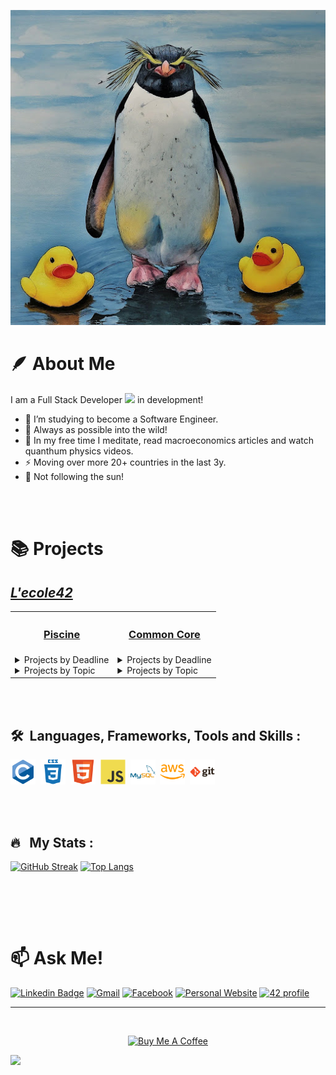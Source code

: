 <!--
**diegonmarcos/diegonmarcos** is a ✨ _special_ ✨ repository because its `README.md` (this file) appears on your GitHub profile.

Here are some ideas to get you started:

- 🔭 I’m currently working on ...
- 🌱 I’m currently learning ...
- 👯 I’m looking to collaborate on ...
- 🤔 I’m looking for help with ...
- 💬 Ask me about ...
- 📫 How to reach me: follow the penguin!
- ⚡ Fun fact: ...
-->
<p align="center"><img src="https://github.com/diegonmarcos/L-ecole-42/raw/main/zimg/peng.jpg" alt="" width="600"></p>


# 🪶 About Me

I am a Full Stack Developer <img src="https://media.giphy.com/media/WUlplcMpOCEmTGBtBW/giphy.gif" width="30"> in development!

- 🔭 I’m studying to become a Software Engineer.
- 🌱 Always as possible into the wild!
- 🦆 In my free time I meditate, read macroeconomics articles and watch quanthum physics videos.
- ⚡  Moving over more 20+ countries in the last 3y.
- 🐧 Not following the sun!

<br>
<br>

# 📚 Projects
  
## *[L'ecole42](https://github.com/diegonmarcos/L-ecole-42)*
<table>
  <tr>
    <th> <h3><a href="https://github.com/diegonmarcos/L-ecole-42/tree/main/1.Piscine">Piscine</a></h3></th>
    <th> <h3><a href="https://github.com/diegonmarcos/L-ecole-42/tree/main/2.Common">Common Core</a></h3>
</th>
  </tr>
  <tr>
    <td> 
<details>
<summary>Projects by Deadline</summary>

* **[Sh00 - Introduction to Sehll commands](https://github.com/diegonmarcos/L-ecole-42/tree/main/1.Piscine)** 
* **[Sh01 - Shell 2](https://github.com/diegonmarcos/L-ecole-42/tree/main/1.Piscine)**
* **[C00 - Introduction to C](https://github.com/diegonmarcos/L-ecole-42/tree/main/1.Piscine)**
* **[C01 - Pointers and If Statements](https://github.com/diegonmarcos/L-ecole-42/tree/main/1.Piscine)**
* **[C02 - Introduction To Strings and Arrays](https://github.com/diegonmarcos/L-ecole-42/tree/main/1.Piscine)**
* **[C03 - String Functions, Manipulation and Concatenation](https://github.com/diegonmarcos/L-ecole-42/tree/main/1.Piscine)**
* **[C04 - Analyzing String Qualities and Manipulating Ints](https://github.com/diegonmarcos/L-ecole-42/tree/main/1.Piscine)**
* **[C05 - Mathematical Concepts in C](https://github.com/diegonmarcos/L-ecole-42/tree/main/1.Piscine)**
* **[C06 - Understanding Argc and Argv](https://github.com/diegonmarcos/L-ecole-42/tree/main/1.Piscine)**
* **[C07 - Memory Allocation](https://github.com/diegonmarcos/L-ecole-42/tree/main/1.Piscine)**
* **[C08 - Structures and Linked Lists](https://github.com/diegonmarcos/L-ecole-42/tree/main/1.Piscine)**
* **[C09 - More Linked Lists and Function Pointers](https://github.com/diegonmarcos/L-ecole-42/tree/main/1.Piscine)**
* **[C10 - Macros and Variadic Functions](https://github.com/diegonmarcos/L-ecole-42/tree/main/1.Piscine)**
* **[C11 - Advanced String Manipulation](https://github.com/diegonmarcos/L-ecole-42/tree/main/1.Piscine)**
* **[C12 - Binary Trees](https://github.com/diegonmarcos/L-ecole-42/tree/main/1.Piscine)**
* **[C13 - Advanced Topics](https://github.com/diegonmarcos/L-ecole-42/tree/main/1.Piscine)**
</details>

<details>
<summary>Projects by Topic</summary>

<details>
<summary>Shell00 - Intro to Unix</summary>
* **[Sh00](https://github.com/diegonmarcos/L-ecole-42/tree/main/1.Piscine)** 
* **[Sh01](https://github.com/diegonmarcos/L-ecole-42/tree/main/1.Piscine)**
</details>
<details>
<summary>Shell01 - Intro to Unix</summary>
* **[Sh00](https://github.com/diegonmarcos/L-ecole-42/tree/main/1.Piscine)** 
* **[Sh01](https://github.com/diegonmarcos/L-ecole-42/tree/main/1.Piscine)**
</details>


<details>
<summary>C00 - Introduction to C</summary>
* ex00: ft_putchar - Print a Character  
* ex01: ft_print_alphabet - Print the Alphabet  
* ex02: ft_print_reverse_alphabet - Print the Alphabet in Reverse  
* ex03: ft_print_numbers - Print the Numbers 0 to 9  
* ex04: ft_is_negative - Print the Numbers 9 to 0 in Reverse  
* ex05: ft_print_comb - Combine Numbers into Different Double Combinations  
</details>

<details>
<summary>C01 - Pointers and If Statements</summary>
* ex00: ft_ft - Make a Pointer to 42  
* ex01: ft_ultimate_ft - Make a Pointer to a Pointer to a...to 42  
* ex02: ft_swap - Swap Two Values, Using a Temporary Variable  
* ex03: ft_div_mod - Use Div and Mod to Return a Value  
* ex04: ft_ultimate_div_mod - Store Values, Swap Them, use Div and Mod  
* ex05: ft_putstr - Write a String  
* ex06: ft_strlen - Get the Length of a String  
</details>

<details>
<summary>C02 - Introduction To Strings and Arrays</summary>
* ex00: ft_strcpy - Copy a String  
* ex01: ft_strncpy - String Copy With an Unsigned Int  
* ex02: ft_str_is_alpha - Conditional Statements using Arrays  
* ex03: ft_str_is_numeric - Check a String is Numbers  
* ex04: ft_str_is_lowercase - Check a String is Lowercase  
* ex05: ft_str_is_uppercase - Check a String is Uppercase  
* ex06: ft_str_is_printable - Check a String is Printable  
* ex07: ft_strupcase - Make a String Uppercase  
* ex08: ft_strlowcase - Make a String Lowercase  
</details>

<details>
<summary>C03 - String Functions, Manipulation and Concatenation</summary>
* ex00: ft_strcmp - Compare Two Strings, Returning a Value  
* ex01: ft_strncmp - Compare Two Strings, Returning a Value, Using Unsigned Ints  
* ex02: ft_strcat - Concatenate Two Strings  
* ex03: ft_strncat - Concatenate Two Strings, Using Unsigned Ints  
</details>

<details>
<summary>C04 - Analyzing String Qualities and Manipulating Ints</summary>
* ex00: ft_strlen - Get the Length of a String  
* ex01: ft_putstr - Print a String  
* ex02: ft_putnbr - Print Any Number Within The Max / Min Int  
</details>

<details>
<summary>C05 - Mathematical Concepts in C</summary>
* ex00: ft_iterative_factorial - Create a Program that Generates Iterative Factorials  
* ex01: ft_recursive_factorial - Generate Recursive Factorials  
* ex02: ft_iterative_power - Generate Iterative Powers  
* ex03: ft_recursive_power - Generate Recursive Powers  
* ex04: ft_fibonacci - Generate the Fibbonacci Sequence  
* ex05: ft_sqrt - Find the Square Root of a Given Number  
</details>

<details>
<summary>C06 - Understanding Argc and Argv</summary>
* ex00: ft_print_program_name - Print the Name of a Program  
* ex01: ft_print_params - Print Parameters of a Program  
* ex02: ft_rev_params - Print Parameters of a Program in Reverse  
</details>

<details>
<summary>C07 - Memory Allocation</summary>
* ex00: ft_strdup - Duplicate a String  
* ex01: ft_range - Return a Range  
* ex02: ft_ultimate_range - Return the Length of a Range  
* ex03: ft_strjoin - Join Two Strings Together  
</details>

<details>
<summary>C08 - Structures and Linked Lists</summary>
* ex00: ft_create_elem - Create a new element for a linked list.  
* ex01: ft_list_push_front - Add a new element to the beginning of a linked list.  
* ex02: ft_list_size - Calculate the number of elements in a linked list.  
* ex03: ft_list_last - Find the last element of a linked list.  
* ex04: ft_list_push_back - Add a new element to the end of a linked list.  
* ex05: ft_list_reverse - Reverse the order of elements in a linked list.  
</details>
<details>
<summary>C09 - More Linked Lists and Function Pointers</summary>
* ex00: ft_create_list - Create a new linked list with a given number of elements.  
* ex01: ft_foreach - Apply a function to each element of a linked list.  
* ex02: ft_list_remove_if - Remove elements from a linked list based on a condition.  
* ex03: ft_list_merge - Merge two sorted linked lists into one.  
</details>

<details>
<summary>C10 - Macros and Variadic Functions</summary>
* ex00: macros.h - Create a header file with various macros (e.g., MAX, MIN, ABS).  
* ex01: ft_foreach - Implement ft_foreach using a variadic macro.  
* ex02: ft_print_params - Print program arguments using a variadic function.  
</details>

<details>
<summary>C11 - Advanced String Manipulation</summary>
* ex00: ft_split - Split a string into an array of words based on delimiters.  
* ex01: ft_map - Apply a function to each element of a string array, returning a new array.  
* ex02: ft_count_words - Count the number of words in a string.  
* ex03: ft_strtrim - Remove leading and trailing whitespace from a string.  
* ex04: ft_strmapi - Apply a function to each character of a string, with access to the index.  
</details>
<details>
<summary>C12 - Binary Trees</summary>
* ex00: ft_create_node - Create a new node for a binary tree.  
* ex01: ft_tree_insert - Insert a node into a binary search tree.  
* ex02: ft_tree_search - Search for a node in a binary search tree.  
* ex03: ft_tree_apply_infix - Apply a function to each node of a binary tree in infix order.  
* ex04: ft_tree_apply_prefix - Apply a function to each node of a binary tree in prefix order.  
* ex05: ft_tree_apply_postfix - Apply a function to each node of a binary tree in postfix order.  
</details>

<details>
<summary>C13 - Advanced Topics</summary>
* ex00: btree_insert_data - Insert data into a balanced binary tree.  
* ex01: btree_level_count - Count the number of levels in a balanced binary tree.  
* ex02: btree_apply_by_level - Apply a function to each node of a balanced binary tree level by level.  
</details>

</details> 


</td>
    <td>

<details>
<summary>Projects by Deadline</summary>

- ### Circle 0 - Library
  - Library
  - Reloaded
- ### Circle 1 - Algorithms_AI
  - get_next_line
  - Born2BeRoot
  - ft_printf
- ### Circle 2 - SystemNetwork
  - push_swap
  - pipex_or_minitalk
  - fdf_or_so_long_or_fract-ol
  - Exam Rank 02
- ### Circle 3 - SystemNetwork
  - Minishell
  - Philosophers
  - - Exam Rank 03 
- ### Circle 4 - C++/Graphics/SystemNetwork
  - CPP00-04
  - Cub3D_or_MiniRT
  - NetPractice
  - Exam Rank 04
- ### Circle 5 - C++/SystemNetwork
  - CPP05-09
  - Webserv_or_IRC
  - Inception
  - Exam Rank 05
- ### Circle 6 - Graphics
  - Transcendence
  - Exam Rank 06
- ### Circle 7 - ?
</details> 


<details>
<summary>Projects by Topic</summary>

### Unix
* Libft
* Reloaded

### Algorithms & AI
* get_next_line
* Born2BeRoot
* ft_printf

### System & Network
* push_swap
* pipex_or_minitalk
* fdf_or_so_long_or_fract-ol
* Minishell
* Philosophers
* Webserv_or_ft_IRC
* NetPractice
* Inception

### Graphics
* Cub3D_or_MiniRT
* Transcendence

### C++
* CPP 00-04
* CPP 05-09

</details>







<!---
<details>
<summary>Projects by Topic</summary>

<details>
<summary>Unix</summary>
* Libft
* Reloaded
</details>

<details>
<summary>Algorithms & AI</summary>
* get_next_line
* Born2BeRoot
* ft_printf
</details>

<details>
<summary>System & Network</summary>
* push_swap
* pipex_or_minitalk
* fdf_or_so_long_or_fract-ol
* Minishell
* Philosophers
* Webserv_or_ft_IRC
* NetPractice
</details>

<details>
<summary>Graphics</summary>
* Cub3D_or_MiniRT
* Transcendence
</details>

<details>
<summary>C++</summary>
* CPP 00-04
* CPP 05-09
* Inception
</details>

</details>
--->

</td>
  </tr>
</table>

</body>
</html>





<br>
<br>
 
## 🛠 &nbsp;Languages, Frameworks, Tools and Skills :

<p>
<img src="https://github.com/devicons/devicon/blob/master/icons/c/c-original.svg" title="C" alt="Spring" width="40" height="40"/>&nbsp;
<img src="https://github.com/devicons/devicon/blob/master/icons/css3/css3-plain-wordmark.svg"  title="CSS3" alt="CSS" width="40" height="40"/>&nbsp;
<img src="https://github.com/devicons/devicon/blob/master/icons/html5/html5-original.svg" title="HTML5" alt="HTML" width="40" height="40"/>&nbsp;
<img src="https://github.com/devicons/devicon/blob/master/icons/javascript/javascript-original.svg" title="JavaScript" alt="JavaScript" width="40" height="40"/>&nbsp;
<img src="https://github.com/devicons/devicon/blob/master/icons/mysql/mysql-original-wordmark.svg" title="MySQL"  alt="MySQL" width="40" height="40"/>&nbsp;
<img src="https://github.com/devicons/devicon/blob/master/icons/amazonwebservices/amazonwebservices-plain-wordmark.svg" title="AWS" alt="AWS" width="40" height="40"/>&nbsp;
<img src="https://github.com/devicons/devicon/blob/master/icons/git/git-original-wordmark.svg" title="Git" **alt="Git" width="40" height="40"/>&nbsp;
</p>
<!--
![](https://github.com/diegonmarcos/L-ecole-42/blob/aa1b2c1be4094f0c000adb662a6c695acc04d8bc/zimg/img1.png)
![](https://github.com/diegonmarcos/L-ecole-42/blob/e478c87431825324fe7887f78b41b5068304ca71/zimg/img2.png)
-->


<br>
<br>

## 🔥 &nbsp; My Stats :


[![GitHub Streak](http://github-readme-streak-stats.herokuapp.com?user=diegonmarcos&theme=dark&background=000000)](https://git.io/streak-stats) [![Top Langs](https://github-readme-stats.vercel.app/api/top-langs/?username=diegonmarcos&layout=compact&theme=vision-friendly-dark)](https://github.com/anuraghazra/github-readme-stats)  
<p align="center"><img src="https://komarev.com/ghpvc/?username=diegonmarcos&style=flat-square&color=blue" alt=""></p>  

<br>
<br>

# 📫 Ask Me!
[![Linkedin Badge](https://img.shields.io/badge/-diegonmarcos-blue?style=flat&logo=Linkedin&logoColor=white)](https://www.linkedin.com/in/diegonmarcos)
[![Gmail](https://img.shields.io/badge/-Gmail-d95040?style=flat-square&logo=gmail&logoColor=white)](mailto:diegonmarcos@gmail.com)
[![Facebook](https://img.shields.io/badge/-Facebook-3b5998?style=flat-square&logo=facebook&logoColor=white)](https://www.facebook.com/diegonmarcos/)
[![Personal Website](https://img.shields.io/badge/-Personal%20Website-f8f8fa?style=flat-square)](https://diegonmarcos.github.io)
<a href='https://github.com/diegonmarcos' target="_blank"><img alt='42 profile' height="22" src='https://img.shields.io/badge/github-%23121011.svg?style=for-the-badge&logo=github&logoColor=white)](https://github.com/diegonmarcos'/></a>



---
<p align="center"><img src="https://media.giphy.com/media/A06UFEx8jxEwU/giphy.gif?cid=790b761192bw40kszown5q9l04h3c3693aw0uwdfmgzjs5ea&ep=v1_gifs_search&rid=giphy.gif&ct=g" alt="" width="200"></p>
<p align="center"> <a href="https://www.buymeacoffee.com/diegonmarcos" target="_blank"><img src="https://cdn.buymeacoffee.com/buttons/default-orange.png" alt="Buy Me A Coffee" height="41" width="174"></a> </p>

![](https://hit.yhype.me/github/profile?user_id=100614489)

